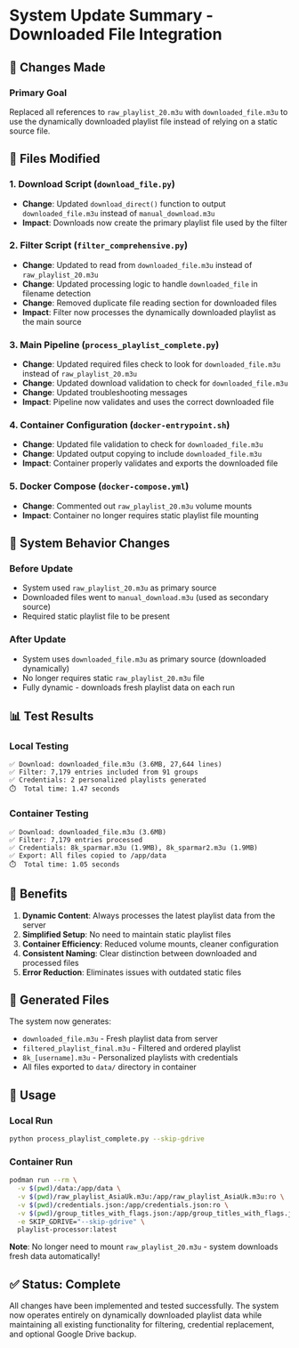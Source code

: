 # System Update Summary - Downloaded File Integration

## 🎯 Changes Made

### **Primary Goal**
Replaced all references to `raw_playlist_20.m3u` with `downloaded_file.m3u` to use the dynamically downloaded playlist file instead of relying on a static source file.

## 📝 Files Modified

### 1. **Download Script** (`download_file.py`)
- **Change**: Updated `download_direct()` function to output `downloaded_file.m3u` instead of `manual_download.m3u`
- **Impact**: Downloads now create the primary playlist file used by the filter

### 2. **Filter Script** (`filter_comprehensive.py`)
- **Change**: Updated to read from `downloaded_file.m3u` instead of `raw_playlist_20.m3u`
- **Change**: Updated processing logic to handle `downloaded_file` in filename detection
- **Change**: Removed duplicate file reading section for downloaded files
- **Impact**: Filter now processes the dynamically downloaded playlist as the main source

### 3. **Main Pipeline** (`process_playlist_complete.py`)
- **Change**: Updated required files check to look for `downloaded_file.m3u` instead of `raw_playlist_20.m3u`
- **Change**: Updated download validation to check for `downloaded_file.m3u`
- **Change**: Updated troubleshooting messages
- **Impact**: Pipeline now validates and uses the correct downloaded file

### 4. **Container Configuration** (`docker-entrypoint.sh`)
- **Change**: Updated file validation to check for `downloaded_file.m3u`
- **Change**: Updated output copying to include `downloaded_file.m3u`
- **Impact**: Container properly validates and exports the downloaded file

### 5. **Docker Compose** (`docker-compose.yml`)
- **Change**: Commented out `raw_playlist_20.m3u` volume mounts
- **Impact**: Container no longer requires static playlist file mounting

## 🚀 System Behavior Changes

### **Before Update**
- System used `raw_playlist_20.m3u` as primary source
- Downloaded files went to `manual_download.m3u` (used as secondary source)
- Required static playlist file to be present

### **After Update**
- System uses `downloaded_file.m3u` as primary source (downloaded dynamically)
- No longer requires static `raw_playlist_20.m3u` file
- Fully dynamic - downloads fresh playlist data on each run

## 📊 Test Results

### **Local Testing**
```
✅ Download: downloaded_file.m3u (3.6MB, 27,644 lines)
✅ Filter: 7,179 entries included from 91 groups
✅ Credentials: 2 personalized playlists generated
⏱️  Total time: 1.47 seconds
```

### **Container Testing**
```
✅ Download: downloaded_file.m3u (3.6MB)
✅ Filter: 7,179 entries processed
✅ Credentials: 8k_sparmar.m3u (1.9MB), 8k_sparmar2.m3u (1.9MB)
✅ Export: All files copied to /app/data
⏱️  Total time: 1.05 seconds
```

## 🎉 Benefits

1. **Dynamic Content**: Always processes the latest playlist data from the server
2. **Simplified Setup**: No need to maintain static playlist files
3. **Container Efficiency**: Reduced volume mounts, cleaner configuration
4. **Consistent Naming**: Clear distinction between downloaded and processed files
5. **Error Reduction**: Eliminates issues with outdated static files

## 📁 Generated Files

The system now generates:
- `downloaded_file.m3u` - Fresh playlist data from server
- `filtered_playlist_final.m3u` - Filtered and ordered playlist
- `8k_[username].m3u` - Personalized playlists with credentials
- All files exported to `data/` directory in container

## 🔧 Usage

### **Local Run**
```bash
python process_playlist_complete.py --skip-gdrive
```

### **Container Run**
```bash
podman run --rm \
  -v $(pwd)/data:/app/data \
  -v $(pwd)/raw_playlist_AsiaUk.m3u:/app/raw_playlist_AsiaUk.m3u:ro \
  -v $(pwd)/credentials.json:/app/credentials.json:ro \
  -v $(pwd)/group_titles_with_flags.json:/app/group_titles_with_flags.json:ro \
  -e SKIP_GDRIVE="--skip-gdrive" \
  playlist-processor:latest
```

**Note**: No longer need to mount `raw_playlist_20.m3u` - system downloads fresh data automatically!

## ✅ Status: Complete

All changes have been implemented and tested successfully. The system now operates entirely on dynamically downloaded playlist data while maintaining all existing functionality for filtering, credential replacement, and optional Google Drive backup.
